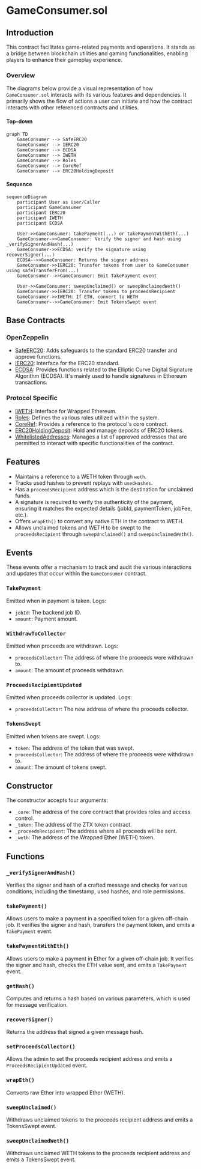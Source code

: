 # GameConsumer.sol

## Introduction
This contract facilitates game-related payments and operations. It stands as a bridge between blockchain utilities and gaming functionalities, enabling players to enhance their gameplay experience.

### Overview
The diagrams below provide a visual representation of how `GameConsumer.sol` interacts with its various features and dependencies. It primarily shows the flow of actions a user can initiate and how the contract interacts with other referenced contracts and utilities.

#### Top-down
```mermaid
graph TD
    GameConsumer --> SafeERC20
    GameConsumer --> IERC20
    GameConsumer --> ECDSA
    GameConsumer --> IWETH
    GameConsumer --> Roles
    GameConsumer --> CoreRef
    GameConsumer --> ERC20HoldingDeposit
```
#### Sequence
```mermaid
sequenceDiagram
    participant User as User/Caller
    participant GameConsumer
    participant IERC20
    participant IWETH
    participant ECDSA

    User->>GameConsumer: takePayment(...) or takePaymentWithEth(...)
    GameConsumer->>GameConsumer: Verify the signer and hash using _verifySignerAndHash(...)
    GameConsumer->>ECDSA: verify the signature using recoverSigner(...)
    ECDSA-->>GameConsumer: Returns the signer address
    GameConsumer->>IERC20: Transfer tokens from user to GameConsumer using safeTransferFrom(...)
    GameConsumer-->>GameConsumer: Emit TakePayment event

    User->>GameConsumer: sweepUnclaimed() or sweepUnclaimedWeth()
    GameConsumer->>IERC20: Transfer tokens to proceedsRecipient
    GameConsumer->>IWETH: If ETH, convert to WETH
    GameConsumer-->>GameConsumer: Emit TokensSwept event
```

## Base Contracts
### OpenZeppelin
- [SafeERC20](https://github.com/OpenZeppelin/openzeppelin-contracts/blob/master/contracts/token/ERC20/utils/SafeERC20.sol): Adds safeguards to the standard ERC20 transfer and approve functions.
- [IERC20](https://github.com/OpenZeppelin/openzeppelin-contracts/blob/master/contracts/token/ERC20/IERC20.sol): Interface for the ERC20 standard.
- [ECDSA](https://github.com/OpenZeppelin/openzeppelin-contracts/blob/master/contracts/utils/cryptography/ECDSA.sol): Provides functions related to the Elliptic Curve Digital Signature Algorithm (ECDSA). It's mainly used to handle signatures in Ethereum transactions.
### Protocol Specific
- [IWETH](https://github.com/ZTX-Foundation/tuxedo/blob/develop/src/interface/IWETH.sol): Interface for Wrapped Ethereum.
- [Roles](https://github.com/ZTX-Foundation/tuxedo/blob/develop/src/core/Roles.sol): Defines the various roles utilized within the system.
- [CoreRef](https://github.com/ZTX-Foundation/tuxedo/blob/develop/src/refs/CoreRef.sol): Provides a reference to the protocol's core contract.
- [ERC20HoldingDeposit](https://github.com/ZTX-Foundation/tuxedo/blob/develop/src/finance/ERC20HoldingDeposit.sol): Hold and manage deposits of ERC20 tokens.
- [WhitelistedAddresses](https://github.com/ZTX-Foundation/tuxedo/blob/develop/src/utils/extensions/WhitelistedAddresses.sol): Manages a list of approved addresses that are permitted to interact with specific functionalities of the contract.

## Features
- Maintains a reference to a WETH token through `weth`.
- Tracks used hashes to prevent replays with `usedHashes`.
- Has a `proceedsRecipient` address which is the destination for unclaimed funds.
- A signature is required to verify the authenticity of the payment, ensuring it matches the expected details (jobId, paymentToken, jobFee, etc.).
- Offers `wrapEth()` to convert any native ETH in the contract to WETH.
- Allows unclaimed tokens and WETH to be swept to the `proceedsRecipient` through `sweepUnclaimed()` and `sweepUnclaimedWeth()`.

## Events
These events offer a mechanism to track and audit the various interactions and updates that occur within the `GameConsumer` contract.

### `TakePayment`
Emitted when in payment is taken.
Logs:
- `jobId`: The backend job ID.
- `amount`: Payment amount.

### `WithdrawToCollector`
Emitted when proceeds are withdrawn.
Logs:
- `proceedsCollector`: The address of where the proceeds were withdrawn to.
- `amount`: The amount of proceeds withdrawn.

### `ProceedsRecipientUpdated`
Emitted when proceeds collector is updated.
Logs:
- `proceedsCollector`: The new address of where the proceeds collector.

### `TokensSwept`
Emitted when tokens are swept.
Logs:
- `token`: The address of the token that was swept.
- `proceedsCollector`: The address of where the proceeds were withdrawn to.
- `amount`: The amount of tokens swept.

## Constructor
The constructor accepts four arguments:

- `_core`: The address of the core contract that provides roles and access control.
- `_token`: The address of the ZTX token contract.
- `_proceedsRecipient`: The address where all proceeds will be sent.
- `_weth`: The address of the Wrapped Ether (WETH) token.

## Functions
### `_verifySignerAndHash()`
Verifies the signer and hash of a crafted message and checks for various conditions, including the timestamp, used hashes, and role permissions.

### `takePayment()`
Allows users to make a payment in a specified token for a given off-chain job. It verifies the signer and hash, transfers the payment token, and emits a `TakePayment` event.

### `takePaymentWithEth()`
Allows users to make a payment in Ether for a given off-chain job. It verifies the signer and hash, checks the ETH value sent, and emits a `TakePayment` event.

### `getHash()`
Computes and returns a hash based on various parameters, which is used for message verification.

### `recoverSigner()`
Returns the address that signed a given message hash.

### `setProceedsCollector()`
Allows the admin to set the proceeds recipient address and emits a `ProceedsRecipientUpdated` event.

### `wrapEth()`
Converts raw Ether into wrapped Ether (WETH).

### `sweepUnclaimed()`
Withdraws unclaimed tokens to the proceeds recipient address and emits a TokensSwept event.

### `sweepUnclaimedWeth()`
Withdraws unclaimed WETH tokens to the proceeds recipient address and emits a TokensSwept event.
